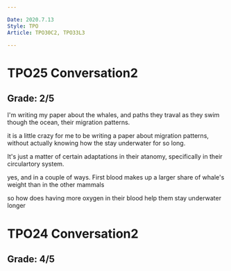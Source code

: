 ```yaml
---

Date: 2020.7.13
Style: TPO
Article: TPO30C2, TPO33L3

---
```

# TPO25 Conversation2
## Grade: 2/5

I'm writing my paper about the whales, and paths they traval as they swim though the ocean, their migration patterns.

it is a little crazy for me to be  writing a paper about migration patterns, without actually knowing how the stay underwater for so long.

It's just a matter of certain adaptations in their atanomy, specifically in their circulartory system.

yes, and in a couple of ways. First blood makes up a larger share of whale's weight than in the other mammals

so how does having more oxygen in their blood help them stay underwater longer
# TPO24 Conversation2
## Grade: 4/5  

